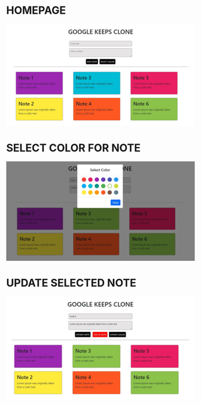 # HOMEPAGE
 <img src="home.JPG" />
 
# SELECT COLOR FOR NOTE
 <img src="selectColor.JPG" />
 
# UPDATE SELECTED NOTE
 <img src="updateNotes.JPG" />
